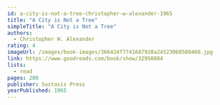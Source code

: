 ```yaml
---
id: a-city-is-not-a-tree-christopher-w-alexander-1965
title: "A City is Not a Tree"
simpleTitle: "A City is Not a Tree"
authors:
  - Christopher W. Alexander
rating: 4
imageUrl: /images/book-images/366424f7741687920a24523060500460.jpg
link: https://www.goodreads.com/book/show/32950884
lists:
  - read
pages: 200
publisher: Sustasis Press
yearPublished: 1965
---
```

